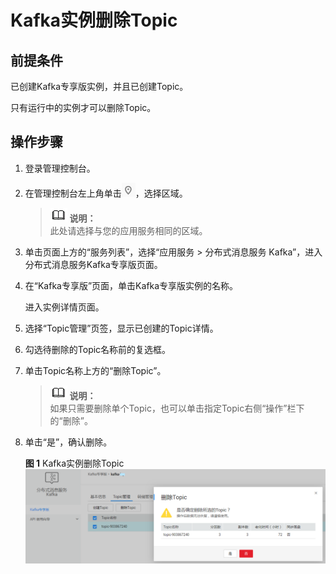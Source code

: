 # Kafka实例删除Topic<a name="ZH-CN_TOPIC_0169047413"></a>

## 前提条件<a name="section11712186286"></a>

已创建Kafka专享版实例，并且已创建Topic。

只有运行中的实例才可以删除Topic。

## 操作步骤<a name="section0249155910409"></a>

1.  登录管理控制台。
2.  在管理控制台左上角单击![](figures/icon-region.png)，选择区域。

    >![](public_sys-resources/icon-note.gif) **说明：**   
    >此处请选择与您的应用服务相同的区域。  

3.  单击页面上方的“服务列表”，选择“应用服务 \> 分布式消息服务 Kafka”，进入分布式消息服务Kafka专享版页面。
4.  在“Kafka专享版”页面，单击Kafka专享版实例的名称。

    进入实例详情页面。

5.  选择“Topic管理”页签，显示已创建的Topic详情。
6.  勾选待删除的Topic名称前的复选框。
7.  单击Topic名称上方的“删除Topic”。

    >![](public_sys-resources/icon-note.gif) **说明：**   
    >如果只需要删除单个Topic，也可以单击指定Topic右侧“操作”栏下的“删除”。  

8.  单击“是”，确认删除。

    **图 1**  Kafka实例删除Topic<a name="fig336521317427"></a>  
    ![](figures/Kafka实例删除Topic.png "Kafka实例删除Topic")


